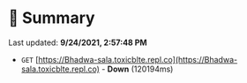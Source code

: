 # 📖 Summary
Last updated: **9/24/2021, 2:57:48 PM**

- `GET` [https://Bhadwa-sala.toxicblte.repl.co](https://Bhadwa-sala.toxicblte.repl.co) - **Down** (120194ms)
